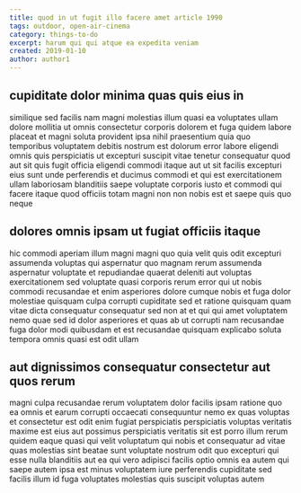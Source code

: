 ```yaml
---
title: quod in ut fugit illo facere amet article 1990
tags: outdoor, open-air-cinema
category: things-to-do
excerpt: harum qui qui atque ea expedita veniam
created: 2019-01-10
author: author1
---
```


## cupiditate dolor minima quas quis eius in

similique sed facilis nam magni molestias illum quasi ea voluptates ullam dolore mollitia ut omnis consectetur corporis dolorem et fuga quidem labore placeat et magni soluta provident ipsa nihil praesentium quia quo temporibus voluptatem debitis nostrum est dolorum error labore eligendi omnis quis perspiciatis ut excepturi suscipit vitae tenetur consequatur quod aut sit quis fugit officia eligendi commodi itaque aut ut sit facilis excepturi eius sunt unde perferendis et ducimus commodi et qui est exercitationem ullam laboriosam blanditiis saepe voluptate corporis iusto et commodi qui facere itaque quod officiis totam magni non non nobis est et saepe quis quo neque

## dolores omnis ipsam ut fugiat officiis itaque

hic commodi aperiam illum magni magni quo quia velit quis odit excepturi assumenda voluptas qui aspernatur quo magnam rerum assumenda aspernatur voluptate et repudiandae quaerat deleniti aut voluptas exercitationem sed voluptate quasi corporis rerum error qui ut nobis commodi recusandae et enim asperiores dolore cumque nobis et fuga dolor molestiae quisquam culpa corrupti cupiditate sed et ratione quisquam quam vitae dicta consequatur consequatur sed non at et qui qui amet voluptatem nemo quae sed id dolor asperiores et quas ab ut corrupti nam recusandae fuga dolor modi quibusdam et est recusandae quisquam explicabo soluta tempora omnis quasi est odit ullam

## aut dignissimos consequatur consectetur aut quos rerum

magni culpa recusandae rerum voluptatem dolor facilis ipsam ratione quo ea omnis et earum corrupti occaecati consequuntur nemo ex quas voluptas et consectetur est odit enim fugiat perspiciatis perspiciatis voluptas veritatis maxime est eius aut possimus perspiciatis veritatis sit est porro illum rerum quidem eaque quasi qui velit voluptatum qui nobis et consequatur ad vitae quas molestias sint beatae sunt voluptate nostrum odit quo excepturi qui esse nulla blanditiis aut ea qui vero adipisci facilis optio omnis ea autem qui saepe autem ipsa est minus voluptatem iure perferendis cupiditate sed facilis illum id fuga voluptates molestias quis suscipit voluptas autem
